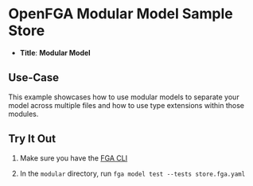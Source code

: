 # OpenFGA Modular Model Sample Store

* **Title**: **Modular Model** 

## Use-Case

This example showcases how to use modular models to separate your model across multiple files and how to use type extensions within those modules.

## Try It Out

1. Make sure you have the [FGA CLI](https://github.com/openfga/cli/?tab=readme-ov-file#installation)

2. In the `modular` directory, run `fga model test --tests store.fga.yaml`
